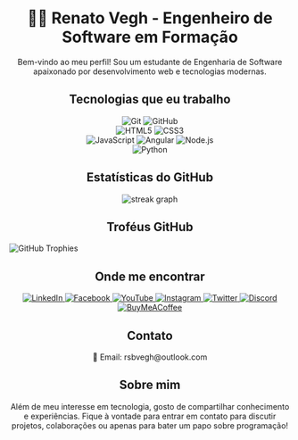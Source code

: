 <h1 align="center">👨‍💻 Renato Vegh - Engenheiro de Software em Formação</h1>

<p align="center">
  Bem-vindo ao meu perfil! Sou um estudante de Engenharia de Software apaixonado por desenvolvimento web e tecnologias modernas.
</p>

<h2 align="center">Tecnologias que eu trabalho</h2>

<p align="center">
  <img src="https://img.shields.io/badge/Git-F05032?style=for-the-badge&logo=git&logoColor=white" alt="Git"/> 
  <img src="https://img.shields.io/badge/GitHub-181717?style=for-the-badge&logo=github&logoColor=white" alt="GitHub"/><br>
  <img src="https://img.shields.io/badge/HTML5-E34F26?style=for-the-badge&logo=html5&logoColor=white" alt="HTML5"/>
  <img src="https://img.shields.io/badge/CSS3-1572B6?style=for-the-badge&logo=css3&logoColor=white" alt="CSS3"/><br>
  <img src="https://img.shields.io/badge/JavaScript-F7DF1E?style=for-the-badge&logo=javascript&logoColor=black" alt="JavaScript"/>
  <img src="https://img.shields.io/badge/Angular-DD0031?style=for-the-badge&logo=angular&logoColor=white" alt="Angular"/>
  <img src="https://img.shields.io/badge/Node.js-43853D?style=for-the-badge&logo=node.js&logoColor=white" alt="Node.js"/><br>
  <img src="https://img.shields.io/badge/Python-3776AB?style=for-the-badge&logo=python&logoColor=white" alt="Python"/>
</p>

<h2 align="center">Estatísticas do GitHub</h2>

<p align="center">
  <img src="https://streak-stats.demolab.com?user=Veghing05&locale=en&mode=daily&theme=dark&hide_border=false&border_radius=5&order=3" alt="streak graph" />
</p>

<h2 align="center">Troféus GitHub</h2>

<!-- GitHub Trophies -->
<img src="https://github-profile-trophy.vercel.app/?username=Veghin05&theme=nord&column=7" alt="GitHub Trophies" align="center" />



<h2 align="center">Onde me encontrar</h2>

<p align="center">
  <a href="https://www.linkedin.com/in/renatobonivegh/" target="_blank">
    <img src="https://img.shields.io/badge/LinkedIn-0077B5?style=for-the-badge&logo=linkedin&logoColor=white" alt="LinkedIn"/>
  </a>
  <a href="https://www.facebook.com/profile.php?id=100004512785027" target="_blank">
    <img src="https://img.shields.io/badge/Facebook-1877F2?style=for-the-badge&logo=facebook&logoColor=white" alt="Facebook"/>
  </a>
  <a href="https://www.youtube.com/channel/UCpvTx7ogv41l2NXUvAG3uxg" target="_blank">
    <img src="https://img.shields.io/badge/YouTube-FF0000?style=for-the-badge&logo=youtube&logoColor=white" alt="YouTube"/>
  </a>
  <a href="https://www.instagram.com/insira_seu_usuario_aqui/" target="_blank">
    <img src="https://img.shields.io/badge/Instagram-E4405F?style=for-the-badge&logo=instagram&logoColor=white" alt="Instagram"/>
  </a>
  <a href="https://x.com/RenatoVegh_Dev?t=JHt0-F-A3GzqC9iPY0NWAQ&s=09" target="_blank">
    <img src="https://img.shields.io/badge/Twitter-1DA1F2?style=for-the-badge&logo=twitter&logoColor=white" alt="Twitter"/>
  </a>
  <a href="https://discord.com/channels/@Veghing05" target="_blank">
    <img src="https://img.shields.io/badge/Discord-7289DA?style=for-the-badge&logo=discord&logoColor=white" alt="Discord"/>
  </a>
  <a href="https://www.buymeacoffee.com/renatosbv2m" target="_blank">
    <img src="https://img.shields.io/badge/BuyMeACoffee-FFDD00?style=for-the-badge&logo=buy-me-a-coffee&logoColor=black" alt="BuyMeACoffee"/>
  </a>
</p>



<h2 align="center">Contato</h2>

<p align="center">
  📧 Email: rsbvegh@outlook.com
</p>

<h2 align="center">Sobre mim</h2>

<p align="center">
  Além de meu interesse em tecnologia, gosto de compartilhar conhecimento e experiências. Fique à vontade para entrar em contato para discutir projetos, colaborações ou apenas para bater um papo sobre programação!
</p>
